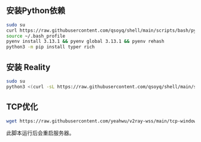 ## 安装Python依赖

```bash
sudo su
curl https://raw.githubusercontent.com/qsoyq/shell/main/scripts/bash/pyenv-installer.sh | bash
source ~/.bash_profile
pyenv install 3.13.1 && pyenv global 3.13.1 && pyenv rehash
python3 -m pip install typer rich
```

## 安装 Reality

```bash
sudo su
python3 <(curl -sL https://raw.githubusercontent.com/qsoyq/shell/main/scripts/python/vpn/reality.py)
```

## TCP优化

```bash
wget https://raw.githubusercontent.com/yeahwu/v2ray-wss/main/tcp-window.sh && bash tcp-window.sh
```

此脚本运行后会重启服务器。

